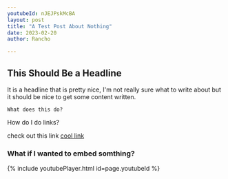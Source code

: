 ```yaml
---
youtubeId: nJEJPskMcBA
layout: post
title: "A Test Post About Nothing"
date: 2023-02-20
author: Rancho

---
```


## This Should Be a Headline
It is a headline that is pretty nice, I'm not really sure what to write about but it should be nice to get some content written.

`What does this do?`

How do I do links? 

check out this link [cool link][cool-link]

### What if I wanted to embed somthing? 

{% include youtubePlayer.html id=page.youtubeId %}

[cool-link]: https://www.youtube.com/watch?v=nJEJPskMcBA

